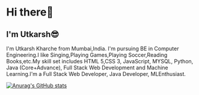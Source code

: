 # Hi there👋
## I'm Utkarsh😎

I'm Utkarsh Kharche from Mumbai,India. I'm pursuing BE in Computer Engineering.I like Singing,Playing Games,Playing Soccer,Reading Books,etc.My skill set includes HTML 5,CSS 3, JavaScript, MYSQL, Python, Java (Core+Advance), Full Stack Web Development and Machine Learning.I'm a Full Stack Web Developer, Java Developer, MLEnthusiast.

[![Anurag's GitHub stats](https://github-readme-stats.vercel.app/api?username=UKROCKZ)](https://github.com/anuraghazra/github-readme-stats)
